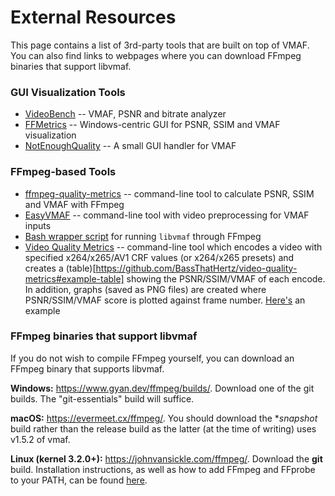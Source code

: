 External Resources
===================

This page contains a list of 3rd-party tools that are built on top of VMAF. You can also find links to webpages where you can download FFmpeg binaries that support libvmaf.

### GUI Visualization Tools

- [VideoBench](https://github.com/JNoDuq/videobench) -- VMAF, PSNR and bitrate analyzer
- [FFMetrics](https://github.com/fifonik/FFMetrics) -- Windows-centric GUI for PSNR, SSIM and VMAF visualization
- [NotEnoughQuality](https://github.com/Alkl58/NotEnoughQuality) -- A small GUI handler for VMAF

### FFmpeg-based Tools

- [ffmpeg-quality-metrics](https://github.com/slhck/ffmpeg-quality-metrics) -- command-line tool to calculate PSNR, SSIM and VMAF with FFmpeg
- [EasyVMAF](https://github.com/gdavila/easyVmaf) -- command-line tool with video preprocessing for VMAF inputs
- [Bash wrapper script](https://gist.github.com/Audition-CSBlock/bef34e553132efad883c0f128c46d638) for running `libvmaf` through FFmpeg
- [Video Quality Metrics](https://github.com/BassThatHertz/video-quality-metrics) -- command-line tool which encodes a video with specified x264/x265/AV1 CRF values (or x264/x265 presets) and creates a (table)[https://github.com/BassThatHertz/video-quality-metrics#example-table] showing the PSNR/SSIM/VMAF of each encode. In addition, graphs (saved as PNG files) are created where PSNR/SSIM/VMAF score is plotted against frame number. [Here's](https://github.com/BassThatHertz/video-quality-metrics/blob/master/CRF%2023.png) an example

### FFmpeg binaries that support libvmaf
If you do not wish to compile FFmpeg yourself, you can download an FFmpeg binary that supports libvmaf.

**Windows:** https://www.gyan.dev/ffmpeg/builds/. Download one of the git builds. The "git-essentials" build will suffice.

**macOS:** https://evermeet.cx/ffmpeg/. You should download the **snapshot* build rather than the release build as the latter (at the time of writing) uses v1.5.2 of vmaf.

**Linux (kernel 3.2.0+):** https://johnvansickle.com/ffmpeg/. Download the **git** build. Installation instructions, as well as how to add FFmpeg and FFprobe to your PATH, can be found [here](https://www.johnvansickle.com/ffmpeg/faq/).
